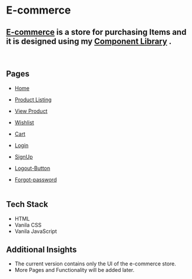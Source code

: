 # E-commerce
 
## [E-commerce](https://loafer-store.netlify.app) is a store for purchasing Items and it is designed using my [Component Library](https://component-library-rk.netlify.app/) .
 
<br>

## Pages

- [Home](https://ecommerce-rk.netlify.app)

- [Product Listing](https://ecommerce-rk.netlify.app/pages/products)

- [View Product](https://ecommerce-rk.netlify.app/pages/viewproduct)

- [Wishlist](https://ecommerce-rk.netlify.app/pages/wishlist)

- [Cart](https://ecommerce-rk.netlify.app/pages/cart)
  
- [Login](https://ecommerce-rk.netlify.app/pages/login)
  
- [SignUp](https://ecommerce-rk.netlify.app/pages/signup)
  
- [Logout-Button](https://ecommerce-rk.netlify.app/index.html)

- [Forgot-password](https://ecommerce-rk.netlify.app/pages/forgotpassword)
<br><br>


## Tech Stack

- HTML
- Vanila CSS
- Vanila JavaScript 

## Additional Insights

- The current version contains only the UI of the e-commerce store.
- More Pages and Functionality will be added later.